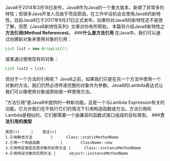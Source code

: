Java8于2014年3月18日发布，Java8作为Java的一个重大版本，新增了非常多的特性；但很多Java开发人员由于项目原因，在工作中没机会去使用Java8的新特性。目前Java9已于2017年9月21日正式发布，如果你对Java8的新特性还不是很了解，但愿《Java8新特性系列》文章对你有所帮助。
本篇将介绍Java8新特性之**方法引用(Method References)**。
###**什么是方法引用**
在Java中，我们可以通过创建新对象来使用对象的引用：
```java
List list = new ArrayList();
```
或者通过使用现有的对象：
```java
List list2 = list;
```
但对于一个方法的引用呢？
Java8之前，如果我们只是在另一个方法中使用一个对象的方法，我们仍然必须传递完整的对象作为参数。Java8的Lambda表达式让我们可以像使用对象或原始值一样使用方法。

“方法引用”是Java8中提供的一种新功能。这是一个与Lambda Expression有关的功能。它允许我们在不执行它们的情况下引用构造函数或方法。方法引用和Lambda是相似的，它们都需要一个由兼容的函数式接口组成的目标类型。
###**方法引用的类型**
```table
类型(<)     |    语法(<) 
1.引用静态方法        |      Class::staticMethodName         
2.引用一个构造函数         |    	ClassName::new     
3.引用特定类型任意对象的实例方法 |      Class::instanceMethodName     
4.引用特定对象的实例方法 |      object::instanceMethodName       
```